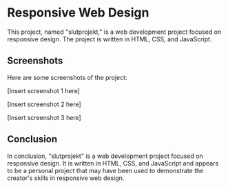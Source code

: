 # Responsive Web Design 
This project, named "slutprojekt," is a web development project focused on responsive design. The project is written in HTML, CSS, and JavaScript.

## Screenshots
Here are some screenshots of the project:

[Insert screenshot 1 here]

[Insert screenshot 2 here]

[Insert screenshot 3 here]

## Conclusion
In conclusion, "slutprojekt" is a web development project focused on responsive design. It is written in HTML, CSS, and JavaScript and appears to be a personal project that may have been used to demonstrate the creator's skills in responsive web design.
